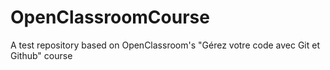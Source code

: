 # OpenClassroomCourse
A test repository based on OpenClassroom's "Gérez votre code avec Git et Github" course
